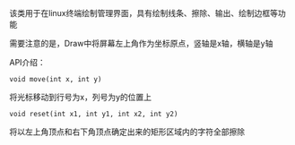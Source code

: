 该类用于在linux终端绘制管理界面，具有绘制线条、擦除、输出、绘制边框等功能

需要注意的是，Draw中将屏幕左上角作为坐标原点，竖轴是x轴，横轴是y轴

API介绍：

```void move(int x, int y)```

将光标移动到行号为x，列号为y的位置上

```void reset(int x1, int y1, int x2, int y2)```

将以左上角顶点和右下角顶点确定出来的矩形区域内的字符全部擦除


